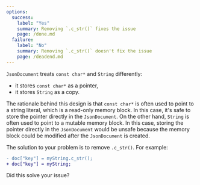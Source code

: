 ```yaml
---
options:
  success:
    label: "Yes"
    summary: Removing `.c_str()` fixes the issue
    page: /done.md
  failure:
    label: "No"
    summary: Removing `.c_str()` doesn't fix the issue
    page: /deadend.md
---
```


`JsonDocument` treats `const char*` and `String` differently:

* it stores `const char*` as a pointer,
* it stores `String` as a copy.

The rationale behind this design is that `const char*` is often used to point to a string literal, which is a read-only memory block. In this case, it's safe to store the pointer directly in the `JsonDocument`. On the other hand, `String` is often used to point to a mutable memory block. In this case, storing the pointer directly in the `JsonDocument` would be unsafe because the memory block could be modified after the `JsonDocument` is created.

The solution to your problem is to remove `.c_str()`. For example:

```diff
- doc["key"] = myString.c_str();
+ doc["key"] = myString;
```

Did this solve your issue?
